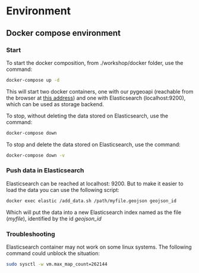 # Environment

## Docker compose environment

### Start
To start the docker composition, from ./workshop/docker folder, use the command:

```bash
docker-compose up -d
```

This will start two docker containers, one with our pygeoapi (reachable from the browser at [this address](http://localhost:5000/)) and one with Elasticsearch (localhost:9200), which can be used as storage backend.

To stop, without deleting the data stored on Elasticsearch, use the command:

```bash
docker-compose down
```

To stop and delete the data stored on Elasticsearch, use the command:

```bash
docker-compose down -v
```

### Push data in Elasticsearch

Elasticsearch can be reached at localhost: 9200. But to make it easier to load the data you can use the following script:

```bash
docker exec elastic /add_data.sh /path/myfile.geojson geojson_id
```

Which will put the data into a new Elasticsearch index named as the file (*myfile*), identified by the id *geojson_id*


### Troubleshooting

Elasticsearch container may not work on some linux systems. The following command could unblock the situation:

```bash
sudo sysctl -w vm.max_map_count=262144
```




